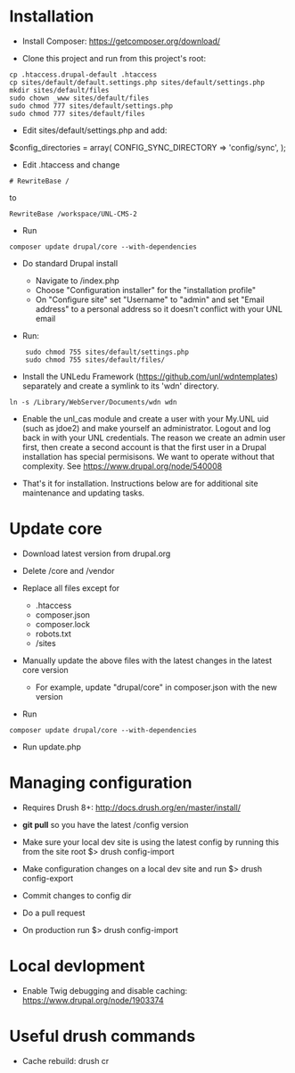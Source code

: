 # Installation

  * Install Composer: https://getcomposer.org/download/
  
  * Clone this project and run from this project's root:
  ```
  cp .htaccess.drupal-default .htaccess
  cp sites/default/default.settings.php sites/default/settings.php
  mkdir sites/default/files
  sudo chown _www sites/default/files
  sudo chmod 777 sites/default/settings.php
  sudo chmod 777 sites/default/files
  ```

  * Edit sites/default/settings.php and add:

  $config_directories = array(
    CONFIG_SYNC_DIRECTORY => 'config/sync',
  );

  * Edit .htaccess and change
  ``` 
  # RewriteBase /
  ```
  to
  ``` 
  RewriteBase /workspace/UNL-CMS-2
  ```

  * Run
  ```
  composer update drupal/core --with-dependencies
  ```

  * Do standard Drupal install
    - Navigate to /index.php
    - Choose "Configuration installer" for the "installation profile"
    - On "Configure site" set "Username" to "admin" and set "Email address" to a personal address so it doesn't conflict with your UNL email

  * Run:
```
    sudo chmod 755 sites/default/settings.php
    sudo chmod 755 sites/default/files/
```

  * Install the UNLedu Framework (https://github.com/unl/wdntemplates) separately and create a symlink to its 'wdn' directory.
  ```
  ln -s /Library/WebServer/Documents/wdn wdn
  ```

  * Enable the unl_cas module and create a user with your My.UNL uid (such as jdoe2) and make yourself an administrator. Logout and log back in with your UNL credentials.  The reason we create an admin user first, then create a second account is that the first user in a Drupal installation has special permisisons. We want to operate without that complexity. See https://www.drupal.org/node/540008

  * That's it for installation. Instructions below are for additional site maintenance and updating tasks.

# Update core

  * Download latest version from drupal.org

  * Delete /core and /vendor

  * Replace all files except for
    - .htaccess
    - composer.json
    - composer.lock
    - robots.txt
    - /sites

  * Manually update the above files with the latest changes in the latest core version
    - For example, update "drupal/core" in composer.json with the new version

  * Run 
  ```
  composer update drupal/core --with-dependencies
  ```
  
  * Run update.php


# Managing configuration

  * Requires Drush 8+: http://docs.drush.org/en/master/install/

  * **git pull** so you have the latest /config version

  * Make sure your local dev site is using the latest config by running this from the site root $> drush config-import

  * Make configuration changes on a local dev site and run $> drush config-export

  * Commit changes to config dir
  
  * Do a pull request

  * On production run $> drush config-import

# Local devlopment

  * Enable Twig debugging and disable caching: https://www.drupal.org/node/1903374

# Useful drush commands

  * Cache rebuild: drush cr
